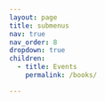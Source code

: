 ```yaml
---
layout: page
title: submenus
nav: true
nav_order: 8
dropdown: true
children:
  - title: Events
    permalink: /books/

---
```

